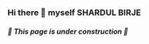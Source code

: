 ### Hi there 👋 myself SHARDUL BIRJE
##### :hammer: This page is under construction :hammer:
<!--
**shardul-b/shardul-b** is a ✨ _special_ ✨ repository because its `README.md` (this file) appears on your GitHub profile.
Here are some ideas to get you started: 
- 🌱 I’m currently learning React
- 👯 I’m open to collaborate on JavaScript projects, Web development projects.
- 🤔 I’m looking for help with ...
- 💬 Ask me about ...
- 📫 How to reach me: ...
- 😄 Pronouns: ...
- ⚡ Fun fact: ...
-->

